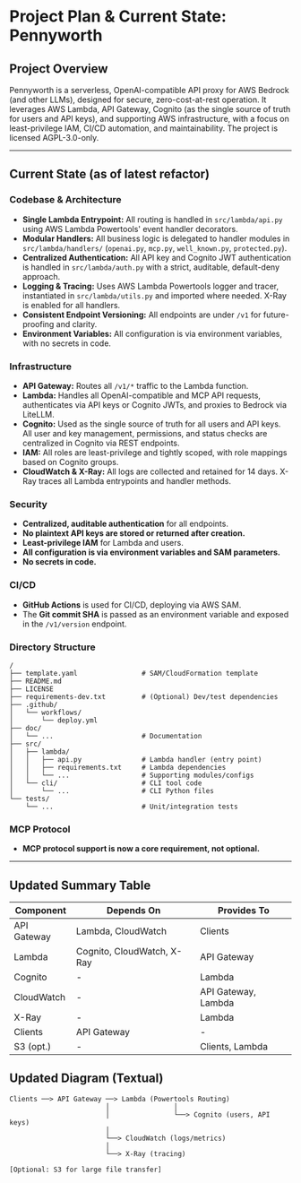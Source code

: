# Project Plan & Current State: Pennyworth

## Project Overview
Pennyworth is a serverless, OpenAI-compatible API proxy for AWS Bedrock (and other LLMs), designed for secure, zero-cost-at-rest operation. It leverages AWS Lambda, API Gateway, Cognito (as the single source of truth for users and API keys), and supporting AWS infrastructure, with a focus on least-privilege IAM, CI/CD automation, and maintainability. The project is licensed AGPL-3.0-only.

---

## Current State (as of latest refactor)

### Codebase & Architecture
- **Single Lambda Entrypoint:** All routing is handled in `src/lambda/api.py` using AWS Lambda Powertools' event handler decorators.
- **Modular Handlers:** All business logic is delegated to handler modules in `src/lambda/handlers/` (`openai.py`, `mcp.py`, `well_known.py`, `protected.py`).
- **Centralized Authentication:** All API key and Cognito JWT authentication is handled in `src/lambda/auth.py` with a strict, auditable, default-deny approach.
- **Logging & Tracing:** Uses AWS Lambda Powertools logger and tracer, instantiated in `src/lambda/utils.py` and imported where needed. X-Ray is enabled for all handlers.
- **Consistent Endpoint Versioning:** All endpoints are under `/v1` for future-proofing and clarity.
- **Environment Variables:** All configuration is via environment variables, with no secrets in code.

### Infrastructure
- **API Gateway:** Routes all `/v1/*` traffic to the Lambda function.
- **Lambda:** Handles all OpenAI-compatible and MCP API requests, authenticates via API keys or Cognito JWTs, and proxies to Bedrock via LiteLLM.
- **Cognito:** Used as the single source of truth for all users and API keys. All user and key management, permissions, and status checks are centralized in Cognito via REST endpoints.
- **IAM:** All roles are least-privilege and tightly scoped, with role mappings based on Cognito groups.
- **CloudWatch & X-Ray:** All logs are collected and retained for 14 days. X-Ray traces all Lambda entrypoints and handler methods.

### Security
- **Centralized, auditable authentication** for all endpoints.
- **No plaintext API keys are stored or returned after creation.**
- **Least-privilege IAM** for Lambda and users.
- **All configuration is via environment variables and SAM parameters.**
- **No secrets in code.**

### CI/CD
- **GitHub Actions** is used for CI/CD, deploying via AWS SAM.
- The **Git commit SHA** is passed as an environment variable and exposed in the `/v1/version` endpoint.

### Directory Structure
```
/
├── template.yaml                # SAM/CloudFormation template
├── README.md
├── LICENSE
├── requirements-dev.txt         # (Optional) Dev/test dependencies
├── .github/
│   └── workflows/
│       └── deploy.yml
├── doc/
│   └── ...                      # Documentation
├── src/
│   ├── lambda/
│   │   ├── api.py               # Lambda handler (entry point)
│   │   ├── requirements.txt     # Lambda dependencies
│   │   └── ...                  # Supporting modules/configs
│   └── cli/                     # CLI tool code
│       └── ...                  # CLI Python files
└── tests/
    └── ...                      # Unit/integration tests
```

### MCP Protocol
- **MCP protocol support is now a core requirement, not optional.**

---

## Updated Summary Table
| Component   | Depends On         | Provides To         |
|-------------|--------------------|---------------------|
| API Gateway | Lambda, CloudWatch | Clients             |
| Lambda      | Cognito, CloudWatch, X-Ray | API Gateway      |
| Cognito     | -                  | Lambda              |
| CloudWatch  | -                  | API Gateway, Lambda |
| X-Ray       | -                  | Lambda              |
| Clients     | API Gateway        | -                   |
| S3 (opt.)   | -                  | Clients, Lambda     |

## Updated Diagram (Textual)
```
Clients ──> API Gateway ──> Lambda (Powertools Routing)
                        │                │
                        │                └──> Cognito (users, API keys)
                        │
                        └──> CloudWatch (logs/metrics)
                        │
                        └──> X-Ray (tracing)

[Optional: S3 for large file transfer]
```
